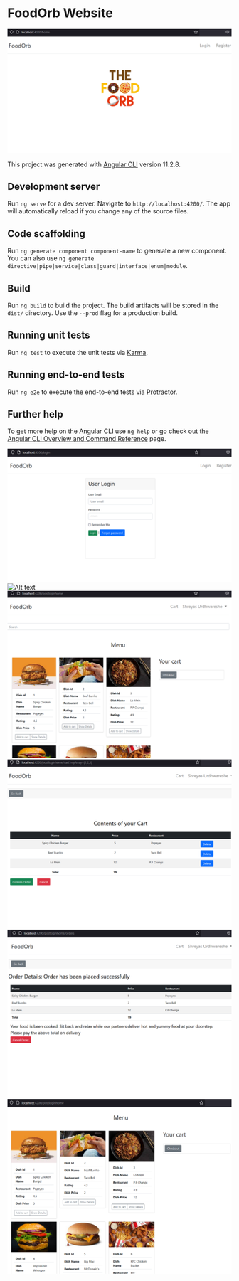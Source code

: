 # FoodOrb Website

![Alt text](https://github.com/uatharva/FoodOrb/blob/main/Screenshot%20(11).png?raw=true "Optional Title")

This project was generated with [Angular CLI](https://github.com/angular/angular-cli) version 11.2.8.

## Development server

Run `ng serve` for a dev server. Navigate to `http://localhost:4200/`. The app will automatically reload if you change any of the source files.

## Code scaffolding

Run `ng generate component component-name` to generate a new component. You can also use `ng generate directive|pipe|service|class|guard|interface|enum|module`.

## Build

Run `ng build` to build the project. The build artifacts will be stored in the `dist/` directory. Use the `--prod` flag for a production build.

## Running unit tests

Run `ng test` to execute the unit tests via [Karma](https://karma-runner.github.io).

## Running end-to-end tests

Run `ng e2e` to execute the end-to-end tests via [Protractor](http://www.protractortest.org/).

## Further help

To get more help on the Angular CLI use `ng help` or go check out the [Angular CLI Overview and Command Reference](https://angular.io/cli) page.



![Alt text](https://github.com/uatharva/FoodOrb/blob/main/Screenshot%20(12).png?raw=true "Optional Title")
![Alt text](https://github.com/uatharva/FoodOrb/blob/main/Screenshot%20(13).png?raw=true "Optional Title")
![Alt text](https://github.com/uatharva/FoodOrb/blob/main/Screenshot%20(14).png?raw=true "Optional Title")
![Alt text](https://github.com/uatharva/FoodOrb/blob/main/Screenshot%20(15).png?raw=true "Optional Title")
![Alt text](https://github.com/uatharva/FoodOrb/blob/main/Screenshot%20(16).png?raw=true "Optional Title")
![Alt text](https://github.com/uatharva/FoodOrb/blob/main/Screenshot%20(17).png?raw=true "Optional Title")
